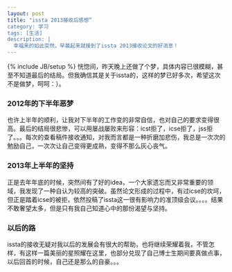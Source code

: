 ```yaml
---
layout: post
title: "issta 2013接收后感想“
category: 学习
tags: [生活]
description: |
  幸福来的如此突然，早晨起来就接到了issta 2013接收论文的好消息！
---
```

{% include JB/setup %}
  恍惚间，昨天晚上还做了个梦，具体内容已很模糊，甚至不知道最后的结局。但我确信其是关于issta的，这样的梦已好多次，希望这次不是做梦，呵呵：）。

### 2012年的下半年恶梦 
  也许上半年的顺利，让我对下半年的工作变的非常自信，也对自己的要求变得很高。最后的结局很悲惨，可以用屡战屡败来形容：icst拒了，icse拒了，jss拒了。。。每次的查看稿件接收通知，对我而言都是一种折磨加悲伤，我总是一次次的勉励自己，一次次让自己变得更成熟，变得不那么灰心丧气。

### 2013年上半年的坚持 
  正是去年年底的时候，突然间有了好的idea，一个大家遗忘而又非常重要的领域，我发现了一种自认为较高的突破。虽然论文形成的过程中，有过icse的坎坷，但正是踏着icse的被拒，依然投稿了issta这一很有影响力的准顶级会议。。。。结果不敢奢望太多，但是只有我自己知道心中的那份渴望与坚持。
### 以后的路
  issta的接收无疑对我以后的发展会有很大的帮助，也将继续荣耀着我，不管怎样，有这样一篇美丽的星照耀在这里，也部分兑现了自己博士生期间要真做点事，以后回首的时候，自己还是那么的自豪。。。
